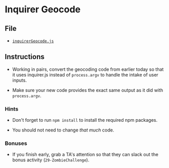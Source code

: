 # Inquirer Geocode

## File

* [`inquirerGeocode.js`](Unsolved/inquirerGeocode.js)

## Instructions

* Working in pairs, convert the geocoding code from earlier today so that it uses inquirer.js instead of `process.argv` to handle the intake of user inputs.

* Make sure your new code provides the exact same output as it did with `process.argv`.

### Hints

* Don't forget to run `npm install` to install the required npm packages.

* You should not need to change _that much_ code.

### Bonuses

* If you finish early, grab a TA's attention so that they can slack out the bonus activity (`29-ZombieChallenge`).
